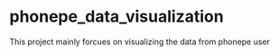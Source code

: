 # phonepe_data_visualization
This project mainly forcues on visualizing the data from phonepe user 
